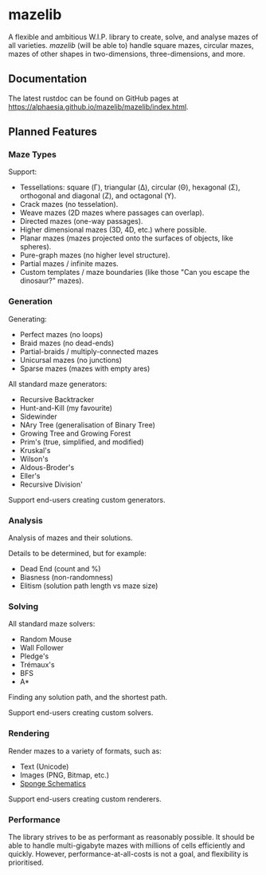 # mazelib

A flexible and ambitious W.I.P. library to create, solve, and analyse mazes of all varieties. *mazelib* (will be able to) handle square mazes, circular mazes, mazes of other shapes in two-dimensions, three-dimensions, and more.

## Documentation

The latest rustdoc can be found on GitHub pages at <https://alphaesia.github.io/mazelib/mazelib/index.html>.

## Planned Features

### Maze Types

Support:

* Tessellations: square (Γ), triangular (Δ), circular (Θ), hexagonal (Σ), orthogonal and diagonal (Ζ), and octagonal (Υ).
* Crack mazes (no tesselation).
* Weave mazes (2D mazes where passages can overlap).
* Directed mazes (one-way passages).
* Higher dimensional mazes (3D, 4D, etc.) where possible.
* Planar mazes (mazes projected onto the surfaces of objects, like spheres).
* Pure-graph mazes (no higher level structure).
* Partial mazes / infinite mazes.
* Custom templates / maze boundaries (like those "Can you escape the dinosaur?" mazes).

### Generation

Generating:
* Perfect mazes (no loops)
* Braid mazes (no dead-ends)
* Partial-braids / multiply-connected mazes
* Unicursal mazes (no junctions)
* Sparse mazes (mazes with empty ares)

All standard maze generators:
* Recursive Backtracker
* Hunt-and-Kill (my favourite)
* Sidewinder
* NAry Tree (generalisation of Binary Tree)
* Growing Tree and Growing Forest
* Prim's (true, simplified, and modified)
* Kruskal's
* Wilson's
* Aldous-Broder's
* Eller's
* Recursive Division'

Support end-users creating custom generators.

### Analysis

Analysis of mazes and their solutions.

Details to be determined, but for example:
* Dead End (count and %)
* Biasness (non-randomness)
* Elitism (solution path length vs maze size)

### Solving

All standard maze solvers:
* Random Mouse
* Wall Follower
* Pledge's
* Trémaux's
* BFS
* A*

Finding any solution path, and the shortest path.

Support end-users creating custom solvers.

### Rendering

Render mazes to a variety of formats, such as:
* Text (Unicode)
* Images (PNG, Bitmap, etc.)
* [Sponge Schematics](https://github.com/SpongePowered/Schematic-Specification/blob/master/versions/schematic-3.md)

Support end-users creating custom renderers.

### Performance

The library strives to be as performant as reasonably possible. It should be able to handle multi-gigabyte mazes with millions of cells efficiently and quickly. However, performance-at-all-costs is not a goal, and flexibility is prioritised.
